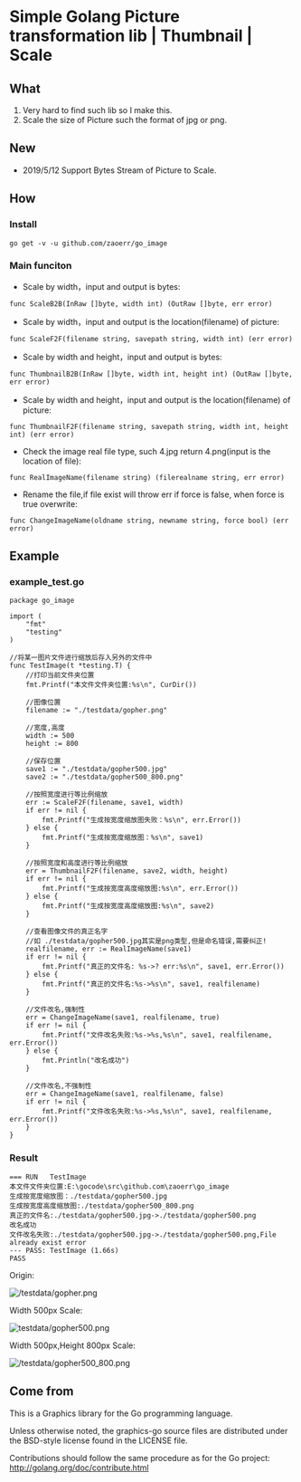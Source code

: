 # Simple Golang Picture transformation lib |  Thumbnail | Scale

## What

1. Very hard to find such lib so I make this.
2. Scale the size of Picture such the format of jpg or png.


## New

- 2019/5/12 Support Bytes Stream of Picture to Scale.

## How

### Install

```
go get -v -u github.com/zaoerr/go_image
```

### Main funciton

- Scale by width，input and output is bytes:

```
func ScaleB2B(InRaw []byte, width int) (OutRaw []byte, err error)
```

- Scale by width，input and output is the location(filename) of picture:

```
func ScaleF2F(filename string, savepath string, width int) (err error)
```

- Scale by width and height，input and output is bytes:

```
func ThumbnailB2B(InRaw []byte, width int, height int) (OutRaw []byte, err error)
```

- Scale by width and height，input and output is the location(filename) of picture:

```
func ThumbnailF2F(filename string, savepath string, width int, height int) (err error)
```

- Check the image real file type, such 4.jpg return 4.png(input is the location of file):

```
func RealImageName(filename string) (filerealname string, err error)
```

- Rename the file,if file exist will throw err if force is false, when force is true overwrite:

```
func ChangeImageName(oldname string, newname string, force bool) (err error) 
```

## Example

### example_test.go

```
package go_image

import (
	"fmt"
	"testing"
)

//将某一图片文件进行缩放后存入另外的文件中
func TestImage(t *testing.T) {
	//打印当前文件夹位置
	fmt.Printf("本文件文件夹位置:%s\n", CurDir())

	//图像位置
	filename := "./testdata/gopher.png"

	//宽度,高度
	width := 500
	height := 800

	//保存位置
	save1 := "./testdata/gopher500.jpg"
	save2 := "./testdata/gopher500_800.png"

	//按照宽度进行等比例缩放
	err := ScaleF2F(filename, save1, width)
	if err != nil {
		fmt.Printf("生成按宽度缩放图失败：%s\n", err.Error())
	} else {
		fmt.Printf("生成按宽度缩放图：%s\n", save1)
	}

	//按照宽度和高度进行等比例缩放
	err = ThumbnailF2F(filename, save2, width, height)
	if err != nil {
		fmt.Printf("生成按宽度高度缩放图:%s\n", err.Error())
	} else {
		fmt.Printf("生成按宽度高度缩放图:%s\n", save2)
	}

	//查看图像文件的真正名字
	//如 ./testdata/gopher500.jpg其实是png类型,但是命名错误,需要纠正!
	realfilename, err := RealImageName(save1)
	if err != nil {
		fmt.Printf("真正的文件名: %s->? err:%s\n", save1, err.Error())
	} else {
		fmt.Printf("真正的文件名:%s->%s\n", save1, realfilename)
	}

	//文件改名,强制性
	err = ChangeImageName(save1, realfilename, true)
	if err != nil {
		fmt.Printf("文件改名失败:%s->%s,%s\n", save1, realfilename, err.Error())
	} else {
		fmt.Println("改名成功")
	}

	//文件改名,不强制性
	err = ChangeImageName(save1, realfilename, false)
	if err != nil {
		fmt.Printf("文件改名失败:%s->%s,%s\n", save1, realfilename, err.Error())
	}
}

```

### Result

```
=== RUN   TestImage
本文件文件夹位置:E:\gocode\src\github.com\zaoerr\go_image
生成按宽度缩放图：./testdata/gopher500.jpg
生成按宽度高度缩放图:./testdata/gopher500_800.png
真正的文件名:./testdata/gopher500.jpg->./testdata/gopher500.png
改名成功
文件改名失败:./testdata/gopher500.jpg->./testdata/gopher500.png,File already exist error
--- PASS: TestImage (1.66s)
PASS
```

Origin:

![/testdata/gopher.png](/testdata/gopher.png)


Width 500px Scale:


![testdata/gopher500.png](testdata/gopher500.png)

Width 500px,Height 800px Scale:

![/testdata/gopher500_800.png](/testdata/gopher500_800.png)

## Come from

This is a Graphics library for the Go programming language.

Unless otherwise noted, the graphics-go source files are distributed
under the BSD-style license found in the LICENSE file.

Contributions should follow the same procedure as for the Go project:
http://golang.org/doc/contribute.html

